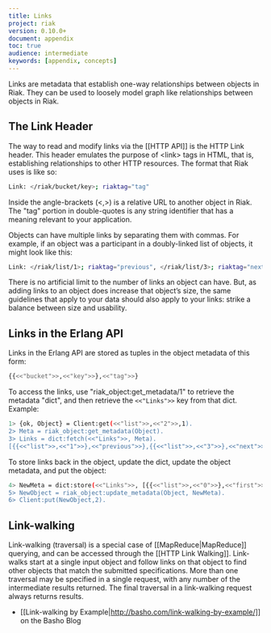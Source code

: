 ```yaml
---
title: Links
project: riak
version: 0.10.0+
document: appendix
toc: true
audience: intermediate
keywords: [appendix, concepts]
---
```


Links are metadata that establish one-way relationships between objects
in Riak. They can be used to loosely model graph like relationships
between objects in Riak.

The Link Header
---------------

The way to read and modify links via the [[HTTP API]] is the HTTP Link
header. This header emulates the purpose of &lt;link&gt; tags in HTML,
that is, establishing relationships to other HTTP resources. The format
that Riak uses is like so:

```bash
Link: </riak/bucket/key>; riaktag="tag"
```

Inside the angle-brackets (&lt;,&gt;) is a relative URL to another object in
Riak. The "tag" portion in double-quotes is any string identifier that
has a meaning relevant to your application.

Objects can have multiple links by separating them with commas. For
example, if an object was a participant in a doubly-linked list of
objects, it might look like this:

```bash
Link: </riak/list/1>; riaktag="previous", </riak/list/3>; riaktag="next"
```

<div class="info">There is no artificial limit to the number of links an object can
have. But, as adding links to an object does increase that object’s
size, the same guidelines that apply to your data should also apply to
your links: strike a balance between size and usability.</div>

Links in the Erlang API
-----------------------

Links in the Erlang API are stored as tuples in the object metadata of
this form:

```bash
{{<<"bucket">>,<<"key">>},<<"tag">>}
```

To access the links, use "riak\_object:get\_metadata/1" to retrieve the
metadata "dict", and then retrieve the `<<"Links">>` key from that dict.
Example:

```bash
1> {ok, Object} = Client:get(<<"list">>,<<"2">>,1).
2> Meta = riak_object:get_metadata(Object).
3> Links = dict:fetch(<<"Links">>, Meta).
[{{<<"list">>,<<"1">>},<<"previous">>},{{<<"list">>,<<"3">>},<<"next">>}]
```

To store links back in the object, update the dict, update the object
metadata, and put the object:

```bash
4> NewMeta = dict:store(<<"Links">>, [{{<<"list">>,<<"0">>},<<"first">>}|Links], Meta).
5> NewObject = riak_object:update_metadata(Object, NewMeta).
6> Client:put(NewObject,2).
```

Link-walking
------------

Link-walking (traversal) is a special case of
[[MapReduce|MapReduce]] querying, and can be accessed
through the [[HTTP Link Walking]]. Link-walks start at a single input
object and follow links on that object to find other objects that match
the submitted specifications. More than one traversal may be specified
in a single request, with any number of the intermediate results
returned. The final traversal in a link-walking request always returns
results.

-   [[Link-walking by
    Example|http://basho.com/link-walking-by-example/]]
    on the Basho Blog
